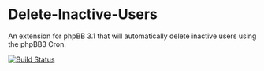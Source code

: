 Delete-Inactive-Users
=====================

An extension for phpBB 3.1 that will automatically delete inactive users using the phpBB3 Cron.

[![Build Status](https://travis-ci.org/ForumHulp/Delete-Inactive-Users.svg?branch=master)](https://travis-ci.org/ForumHulp/Delete-Inactive-Users)
